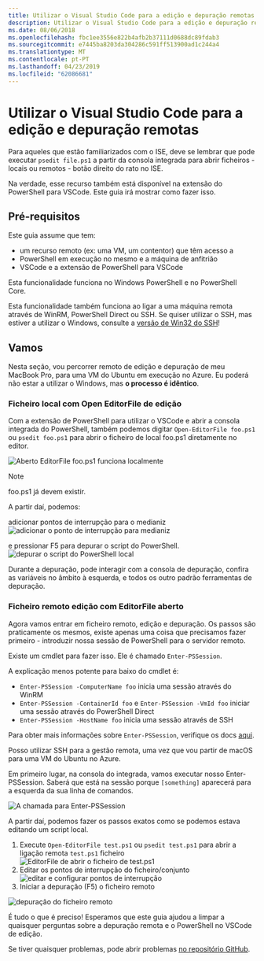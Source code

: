 ```yaml
---
title: Utilizar o Visual Studio Code para a edição e depuração remotas
description: Utilizar o Visual Studio Code para a edição e depuração remotas
ms.date: 08/06/2018
ms.openlocfilehash: fbc1ee3556e822b4afb2b37111d0688dc89fdab3
ms.sourcegitcommit: e7445ba8203da304286c591ff513900ad1c244a4
ms.translationtype: MT
ms.contentlocale: pt-PT
ms.lasthandoff: 04/23/2019
ms.locfileid: "62086681"
---
```

# <a name="using-visual-studio-code-for-remote-editing-and-debugging"></a>Utilizar o Visual Studio Code para a edição e depuração remotas

Para aqueles que estão familiarizados com o ISE, deve se lembrar que pode executar `psedit file.ps1` a partir da consola integrada para abrir ficheiros - locais ou remotos - botão direito do rato no ISE.

Na verdade, esse recurso também está disponível na extensão do PowerShell para VSCode. Este guia irá mostrar como fazer isso.

## <a name="prerequisites"></a>Pré-requisitos

Este guia assume que tem:

- um recurso remoto (ex: uma VM, um contentor) que têm acesso a
- PowerShell em execução no mesmo e a máquina de anfitrião
- VSCode e a extensão de PowerShell para VSCode

Esta funcionalidade funciona no Windows PowerShell e no PowerShell Core.

Esta funcionalidade também funciona ao ligar a uma máquina remota através de WinRM, PowerShell Direct ou SSH. Se quiser utilizar o SSH, mas estiver a utilizar o Windows, consulte a [versão de Win32 do SSH](https://github.com/PowerShell/Win32-OpenSSH)!

## <a name="lets-go"></a>Vamos

Nesta seção, vou percorrer remoto de edição e depuração de meu MacBook Pro, para uma VM do Ubuntu em execução no Azure. Eu poderá não estar a utilizar o Windows, mas **o processo é idêntico**.

### <a name="local-file-editing-with-open-editorfile"></a>Ficheiro local com Open EditorFile de edição

Com a extensão de PowerShell para utilizar o VSCode e abrir a consola integrada do PowerShell, também podemos digitar `Open-EditorFile foo.ps1` ou `psedit foo.ps1` para abrir o ficheiro de local foo.ps1 diretamente no editor.

![Aberto EditorFile foo.ps1 funciona localmente](https://user-images.githubusercontent.com/2644648/34895897-7c2c46ac-f79c-11e7-9410-a252aff52f13.png)

>[!NOTE]
> foo.ps1 já devem existir.

A partir daí, podemos:

adicionar pontos de interrupção para o medianiz ![adicionar o ponto de interrupção para medianiz](https://user-images.githubusercontent.com/2644648/34895893-7bdc38e2-f79c-11e7-8026-8ad53f9a1bad.png)

e pressionar F5 para depurar o script do PowerShell.
![depurar o script do PowerShell local](https://user-images.githubusercontent.com/2644648/34895894-7bedb874-f79c-11e7-9180-7e0dc2d02af8.png)

Durante a depuração, pode interagir com a consola de depuração, confira as variáveis no âmbito à esquerda, e todos os outro padrão ferramentas de depuração.

### <a name="remote-file-editing-with-open-editorfile"></a>Ficheiro remoto edição com EditorFile aberto

Agora vamos entrar em ficheiro remoto, edição e depuração. Os passos são praticamente os mesmos, existe apenas uma coisa que precisamos fazer primeiro - introduzir nossa sessão de PowerShell para o servidor remoto.

Existe um cmdlet para fazer isso. Ele é chamado `Enter-PSSession`.

A explicação menos potente para baixo do cmdlet é:

- `Enter-PSSession -ComputerName foo` inicia uma sessão através do WinRM
- `Enter-PSSession -ContainerId foo` e `Enter-PSSession -VmId foo` iniciar uma sessão através do PowerShell Direct
- `Enter-PSSession -HostName foo` inicia uma sessão através de SSH

Para obter mais informações sobre `Enter-PSSession`, verifique os docs [aqui](https://docs.microsoft.com/powershell/module/microsoft.powershell.core/enter-pssession?view=powershell-6).

Posso utilizar SSH para a gestão remota, uma vez que vou partir de macOS para uma VM do Ubuntu no Azure.

Em primeiro lugar, na consola do integrada, vamos executar nosso Enter-PSSession. Saberá que está na sessão porque `[something]` aparecerá para a esquerda da sua linha de comandos.

![A chamada para Enter-PSSession](https://user-images.githubusercontent.com/2644648/34895896-7c18e0bc-f79c-11e7-9b36-6f4bd0e9b0db.png)

A partir daí, podemos fazer os passos exatos como se podemos estava editando um script local.

1. Execute `Open-EditorFile test.ps1` ou `psedit test.ps1` para abrir a ligação remota `test.ps1` ficheiro ![EditorFile de abrir o ficheiro de test.ps1](https://user-images.githubusercontent.com/2644648/34895898-7c3e6a12-f79c-11e7-8bdf-549b591ecbcb.png)
2. Editar os pontos de interrupção do ficheiro/conjunto ![editar e configurar pontos de interrupção](https://user-images.githubusercontent.com/2644648/34895892-7bb68246-f79c-11e7-8c0a-c2121773afbb.png)
3. Iniciar a depuração (F5) o ficheiro remoto

![depuração do ficheiro remoto](https://user-images.githubusercontent.com/2644648/34895895-7c040782-f79c-11e7-93ea-47724fa5c10d.png)

É tudo o que é preciso! Esperamos que este guia ajudou a limpar a quaisquer perguntas sobre a depuração remota e o PowerShell no VSCode de edição.

Se tiver quaisquer problemas, pode abrir problemas [no repositório GitHub](http://github.com/powershell/vscode-powershell).
